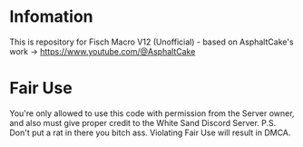 # Infomation
This is repository for Fisch Macro V12 (Unofficial) - based on AsphaltCake's work -> https://www.youtube.com/@AsphaltCake

# Fair Use
You're only allowed to use this code with permission from the Server owner, and also must give proper credit to the White Sand Discord Server.
P.S. Don't put a rat in there you bitch ass.
Violating Fair Use will result in DMCA.
